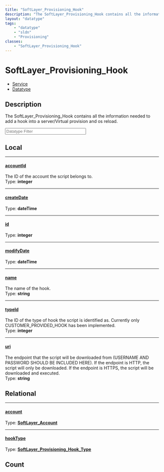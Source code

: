 ```yaml
---
title: "SoftLayer_Provisioning_Hook"
description: "The SoftLayer_Provisioning_Hook contains all the information needed to add a hook into a server/Virtual provision and os... "
layout: "datatype"
tags:
    - "datatype"
    - "sldn"
    - "Provisioning"
classes:
    - "SoftLayer_Provisioning_Hook"
---
```


# SoftLayer_Provisioning_Hook
<div id='service-datatype'>
    <ul id='sldn-reference-tabs'>
    <li id='service'> <a href='/reference/services/SoftLayer_Provisioning_Hook' >Service</a></li>    <li id='datatype'> <a href='/reference/datatypes/SoftLayer_Provisioning_Hook' >Datatype</a></li>
    </ul>
</div>

## Description 


The SoftLayer_Provisioning_Hook contains all the information needed to add a hook into a server/Virtual provision and os reload. 





<!-- Filer BEGIN -->
<div class="view-filters">
        <div class="clearfix">
            <div class="search-input-box">
                <input placeholder="Datatype Filter" onkeyup="titleSearch(inputId='prop-input', divId='properties', elementClass='prop-row')" 
                    type="text" id="prop-input" value="" size="30" maxlength="128" class="form-text">
            </div>
        </div>
</div>
<!-- Filer END -->

<div id="properties" class="content">
<div id="localProperties" class="prop-content" >

## Local
<div class="prop-row">

-----
[accountId]: #accountid
#### [accountId]
The ID of the account the script belongs to.  
<span class="type-label">Type: </span>**integer**  



</div>
<div class="prop-row">

-----
[createDate]: #createdate
#### [createDate]
  
<span class="type-label">Type: </span>**dateTime**  



</div>
<div class="prop-row">

-----
[id]: #id
#### [id]
  
<span class="type-label">Type: </span>**integer**  



</div>
<div class="prop-row">

-----
[modifyDate]: #modifydate
#### [modifyDate]
  
<span class="type-label">Type: </span>**dateTime**  



</div>
<div class="prop-row">

-----
[name]: #name
#### [name]
The name of the hook.  
<span class="type-label">Type: </span>**string**  



</div>
<div class="prop-row">

-----
[typeId]: #typeid
#### [typeId]
The ID of the type of hook the script is identified as.  Currently only CUSTOMER_PROVIDED_HOOK has been implemented.  
<span class="type-label">Type: </span>**integer**  



</div>
<div class="prop-row">

-----
[uri]: #uri
#### [uri]
The endpoint that the script will be downloaded from (USERNAME AND PASSWORD SHOULD BE INCLUDED HERE).  If the endpoint is HTTP, the script will only be downloaded.  If the endpoint is HTTPS, the script will be downloaded and executed.  
<span class="type-label">Type: </span>**string**  



</div>
</div>
<!-- LOCAL PROPERTY END -->

<div id="relationalProperties"  class="prop-content" >

## Relational
<div class="prop-row">

-----
[account]: #account
#### [account]
  
<span class="type-label">Type: </span>**<a href='/reference/datatypes/SoftLayer_Account'>SoftLayer_Account </a>**  



</div>
<div class="prop-row">

-----
[hookType]: #hooktype
#### [hookType]
  
<span class="type-label">Type: </span>**<a href='/reference/datatypes/SoftLayer_Provisioning_Hook_Type'>SoftLayer_Provisioning_Hook_Type </a>**  



</div>

## Count
</div>


